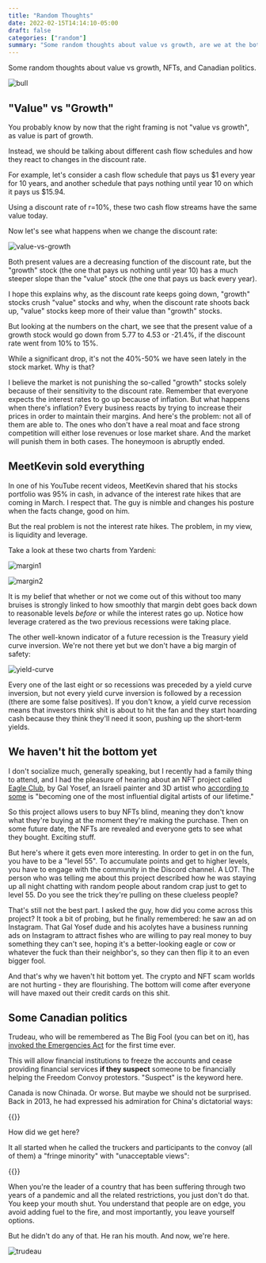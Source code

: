 ```yaml
---
title: "Random Thoughts"
date: 2022-02-15T14:14:10-05:00
draft: false
categories: ["random"]
summary: "Some random thoughts about value vs growth, are we at the bottom or not, NFTs, and Canadian politics."
---
```


Some random thoughts about value vs growth, NFTs, and Canadian politics.

![bull](/images/bull.png)

## "Value" vs "Growth"

You probably know by now that the right framing is not "value vs growth", as value is part of growth. 

Instead, we should be talking about different cash flow schedules and how they react to changes in the discount rate.

For example, let's consider a cash flow schedule that pays us $1 every year for 10 years, and another schedule that pays nothing until year 10 on which it pays us $15.94.

Using a discount rate of r=10%, these two cash flow streams have the same value today.

Now let's see what happens when we change the discount rate:

![value-vs-growth](/images/value-vs-growth.png)

Both present values are a decreasing function of the discount rate, but the "growth" stock (the one that pays us nothing until year 10) has a much steeper slope than the "value" stock (the one that pays us back every year).

I hope this explains why, as the discount rate keeps going down, "growth" stocks crush "value" stocks and why, when the discount rate shoots back up, "value" stocks keep more of their value than "growth" stocks.

But looking at the numbers on the chart, we see that the present value of a growth stock would go down from 5.77 to 4.53 or -21.4%, if the discount rate went from 10% to 15%.

While a significant drop, it's not the 40%-50% we have seen lately in the stock market. Why is that?

I believe the market is not punishing the so-called "growth" stocks solely because of their sensitivity to the discount rate. Remember that everyone expects the interest rates to go up because of inflation. But what happens when there's inflation? Every business reacts by trying to increase their prices in order to maintain their margins. And here's the problem: not all of them are able to. The ones who don't have a real moat and face strong competition will either lose revenues or lose market share. And the market will punish them in both cases. The honeymoon is abruptly ended.

## MeetKevin sold everything

In one of his YouTube recent videos, MeetKevin shared that his stocks portfolio was 95% in cash, in advance of the interest rate hikes that are coming in March. I respect that. The guy is nimble and changes his posture when the facts change, good on him.

But the real problem is not the interest rate hikes. The problem, in my view, is liquidity and leverage. 

Take a look at these two charts from Yardeni:

![margin1](/images/margin1.png)

![margin2](/images/margin2.png)

It is my belief that whether or not we come out of this without too many bruises is strongly linked to how smoothly that margin debt goes back down to reasonable levels _before_ or while the interest rates go up. Notice how leverage cratered as the two previous recessions were taking place.

The other well-known indicator of a future recession is the Treasury yield curve inversion. We're not there yet but we don't have a big margin of safety:

![yield-curve](/images/yield-curve.png)

Every one of the last eight or so recessions was preceded by a yield curve inversion, but not every yield curve inversion is followed by a recession (there are some false positives). If you don't know, a yield curve recession means that investors think shit is about to hit the fan and they start hoarding cash because they think they'll need it soon, pushing up the short-term yields.

## We haven't hit the bottom yet

I don't socialize much, generally speaking, but I recently had a family thing to attend, and I had the pleasure of hearing about an NFT project called [Eagle Club](https://galyverse.io/), by Gal Yosef, an Israeli painter and 3D artist who [according to some](https://www.cryptobullsociety.com/about/index.html) is "becoming one of the most influential digital artists of our lifetime."

So this project allows users to buy NFTs blind, meaning they don't know what they're buying at the moment they're making the purchase. Then on some future date, the NFTs are revealed and everyone gets to see what they bought. Exciting stuff. 

But here's where it gets even more interesting. In order to get in on the fun, you have to be a "level 55". To accumulate points and get to higher levels, you have to engage with the community in the Discord channel. A LOT. The person who was telling me about this project described how he was staying up all night chatting with random people about random crap just to get to level 55. Do you see the trick they're pulling on these clueless people?

That's still not the best part. I asked the guy, how did you come across this project? It took a bit of probing, but he finally remembered: he saw an ad on Instagram. That Gal Yosef dude and his acolytes have a business running ads on Instagram to attract fishes who are willing to pay real money to buy something they can't see, hoping it's a better-looking eagle or cow or whatever the fuck than their neighbor's, so they can then flip it to an even bigger fool.

And that's why we haven't hit bottom yet. The crypto and NFT scam worlds are not hurting - they are flourishing. The bottom will come after everyone will have maxed out their credit cards on this shit.

## Some Canadian politics

Trudeau, who will be remembered as The Big Fool (you can bet on it), has [invoked the Emergencies Act](https://www.cbc.ca/news/politics/trudeau-premiers-cabinet-1.6350734) for the first time ever.

This will allow financial institutions to freeze the accounts and cease providing financial services **if they suspect** someone to be financially helping the Freedom Convoy protestors. "Suspect" is the keyword here.

Canada is now Chinada. Or worse. But maybe we should not be surprised. Back in 2013, he had expressed his admiration for China's dictatorial ways:

{{<youtube T8FuHuUhNZ0>}}

How did we get here?

It all started when he called the truckers and participants to the convoy (all of them) a "fringe minority" with "unacceptable views":

{{<youtube vDfMybczw1k>}}

When you're the leader of a country that has been suffering through two years of a pandemic and all the related restrictions, you just don't do that. You keep your mouth shut. You understand that people are on edge, you avoid adding fuel to the fire, and most importantly, you leave yourself options.

But he didn't do any of that. He ran his mouth. And now, we're here.

![trudeau](/images/trudeau.png)

